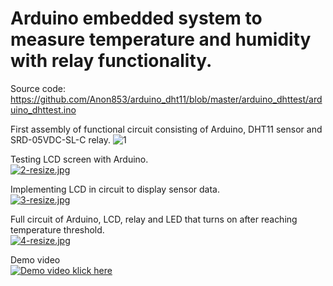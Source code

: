 # Arduino embedded system to measure temperature and humidity with relay functionality.

Source code: https://github.com/Anon853/arduino_dht11/blob/master/arduino_dhttest/arduino_dhttest.ino  

First assembly of functional circuit consisting of Arduino, DHT11 sensor and SRD-05VDC-SL-C relay.
![1](https://i.postimg.cc/0NW9zFDm/1-resize.jpg)  

Testing LCD screen with Arduino.  
[![2-resize.jpg](https://i.postimg.cc/nhvNyJL9/2-resize.jpg)](https://postimg.cc/k2gjSLK7)

Implementing LCD in circuit to display sensor data.  
[![3-resize.jpg](https://i.postimg.cc/595JcLk2/3-resize.jpg)](https://postimg.cc/V5Npnr8x)

Full circuit of Arduino, LCD, relay and LED that turns on after reaching temperature threshold.  
[![4-resize.jpg](https://i.postimg.cc/vTYNwgc4/4-resize.jpg)](https://postimg.cc/vgKzWm7y)

Demo video  
[![Demo video klick here](https://i.postimg.cc/K8fBqPdf/5-preview-video.jpg)](https://youtu.be/kaEaczl9wj8)  



